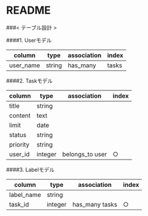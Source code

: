 # README

###< テーブル設計 >

####1. Userモデル

|column	  |type	 |association|index|
|---------|------|-----------|-----|
|user_name|string|has_many   |tasks|

####2. Taskモデル

|column  |type   |association    |index|
|--------|-------|---------------|-----|
|title   |string |	             |     |
|content |text   |	             |     |
|limit	 |date	 |               |     |
|status	 |string |	             |     |
|priority|string |	             |     |
|user_id |integer|belongs_to user| ○   |

####3. Labelモデル

|column	   |type	 |association	  |index|
|----------|-------|--------------|-----|
|label_name|string |		          |     |
|task_id	 |integer|has_many tasks|	○   |
